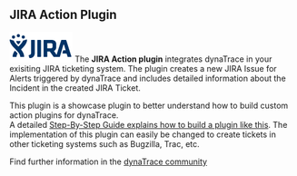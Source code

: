 ## JIRA Action Plugin

![images_community/download/attachments/27099341/icon.png](images_community/download/attachments/27099341/icon.png) The **JIRA Action plugin** integrates dynaTrace in your exisiting JIRA ticketing
system. The plugin creates a new JIRA Issue for Alerts triggered by dynaTrace and includes detailed information about the Incident in the created JIRA Ticket.

This plugin is a showcase plugin to better understand how to build custom action plugins for dynaTrace.  
A detailed [Step-By-Step Guide explains how to build a plugin like this](https://community.compuwareapm.com/community/display/DOCDT42/Developing+a+User+Plugin). The implementation of this plugin can easily be changed to create
tickets in other ticketing systems such as Bugzilla, Trac, etc.

Find further information in the [dynaTrace community](https://community.compuwareapm.com/community/display/DL/JIRA+Action+Plugin)

